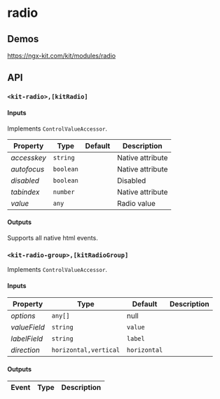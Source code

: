# radio

## Demos

https://ngx-kit.com/kit/modules/radio

## API

### `<kit-radio>,[kitRadio]`

#### Inputs

Implements `ControlValueAccessor`.

| Property | Type | Default | Description |
| --- | --- | --- | --- |
| *accesskey* | `string` | | Native attribute |
| *autofocus* | `boolean` | | Native attribute |
| *disabled* | `boolean` | | Disabled |
| *tabindex* | `number` | | Native attribute |
| *value* | `any` | | Radio value |

#### Outputs

Supports all native html events. 

### `<kit-radio-group>,[kitRadioGroup]`

Implements `ControlValueAccessor`.

#### Inputs

| Property | Type | Default | Description |
| --- | --- | --- | --- |
| *options* | `any[]` | null | |
| *valueField* | `string` | `value` | |
| *labelField* | `string` | `label` | |
| *direction* | `horizontal,vertical` | `horizontal` | |

#### Outputs

| Event | Type | Description |
| --- | --- | --- |
